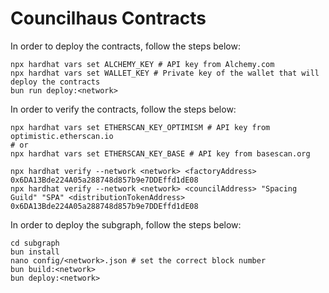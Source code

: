 # Councilhaus Contracts

In order to deploy the contracts, follow the steps below:

```shell
npx hardhat vars set ALCHEMY_KEY # API key from Alchemy.com
npx hardhat vars set WALLET_KEY # Private key of the wallet that will deploy the contracts
bun run deploy:<network>
```

In order to verify the contracts, follow the steps below:

```shell
npx hardhat vars set ETHERSCAN_KEY_OPTIMISM # API key from optimistic.etherscan.io
# or
npx hardhat vars set ETHERSCAN_KEY_BASE # API key from basescan.org

npx hardhat verify --network <network> <factoryAddress> 0x6DA13Bde224A05a288748d857b9e7DDEffd1dE08
npx hardhat verify --network <network> <councilAddress> "Spacing Guild" "SPA" <distributionTokenAddress> 0x6DA13Bde224A05a288748d857b9e7DDEffd1dE08
```

In order to deploy the subgraph, follow the steps below:

```shell
cd subgraph
bun install
nano config/<network>.json # set the correct block number
bun build:<network>
bun deploy:<network>
```

